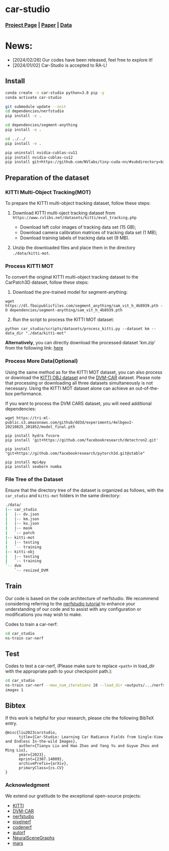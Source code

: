 # car-studio

### [Project Page](https://lty2226262.github.io/car-studio/)  | [Paper](https://ieeexplore.ieee.org/document/10380654) | [Data](https://hkustconnect-my.sharepoint.com/:f:/g/personal/tliubk_connect_ust_hk/EgrO_H2uqgxPik7rP7mR-wABpwznNnV8PbV6GQxCwtwtyA?e=CZJCbU)

# News:

- [2024/02/26] Our codes have been released, feel free to explore it!
- [2024/01/02] Car-Studio is accepted to RA-L!


## Install

```bash
conda create -n car-studio python=3.8 pip -y
conda activate car-studio

git submodule update --init
cd dependencies/nerfstudio
pip install -e .

cd dependencies/segment-anything
pip install -e .

cd ../../
pip install -e .

pip uninstall nvidia-cublas-cu11
pip install nvidia-cublas-cu12
pip install git+https://github.com/NVlabs/tiny-cuda-nn/#subdirectory=bindings/torch
```

## Preparation of the dataset

### KITTI Multi-Object Tracking(MOT)

To prepare the KITTI multi-object tracking dataset, follow these steps:

1. Download KITTI multi-oject tracking dataset from `https://www.cvlibs.net/datasets/kitti/eval_tracking.php`
	- Download left color images of tracking data set (15 GB);
	- Download camera calibration matrices of tracking data set (1 MB);
	- Download training labels of tracking data set (9 MB).

2. Unzip the downloaded files and place them in the directory `./data/kitti-mot`.


### Process KITTI MOT

To convert the original KITTI multi-object tracking dataset to the CarPatch3D dataset, follow these steps:

1. Download the pre-trained model for segment-anything:

```
wget https://dl.fbaipublicfiles.com/segment_anything/sam_vit_h_4b8939.pth -O dependencies/segment-anything/sam_vit_h_4b8939.pth
```

2. Run the script to process the KITTI MOT dataset:

```
python car_studio/scripts/datasets/process_kitti.py --dataset km --data_dir "./data/kitti-mot"
```

**Alternatively**, you can directly download the processed dataset 'km.zip' from the following link: [here](https://hkustconnect-my.sharepoint.com/personal/tliubk_connect_ust_hk/_layouts/15/onedrive.aspx?id=%2Fpersonal%2Ftliubk%5Fconnect%5Fust%5Fhk%2FDocuments%2Fdataset%2FCarPatch3D&ga=1)

### Process More Data(Optional)

Using the same method as for the KITTI MOT dataset, you can also process or download the [KITTI OBJ dataset](https://www.cvlibs.net/datasets/kitti/eval_object.php?obj_benchmark=2d) and the [DVM-CAR](https://deepvisualmarketing.github.io/) dataset. Please note that processing or downloading all three datasets simultaneously is not necessary. Using the KITTI MOT dataset alone can achieve an out-of-the-box performance.

If you want to process the DVM CARS dataset, you will need additional dependencies:

```
wget https://tri-ml-public.s3.amazonaws.com/github/dd3d/experiments/4elbgev2-20210825_201852/model_final.pth

pip install hydra fvcore
pip install 'git+https://github.com/facebookresearch/detectron2.git'

pip install "git+https://github.com/facebookresearch/pytorch3d.git@stable"

pip install mpi4py
pip install seaborn numba
```

### File Tree of the Dataset

Ensure that the directory tree of the dataset is organized as follows, with the `car_studio` and `kitti-mot` folders in the same directory:

```bash
./data/
|-- car_studio
|   |-- dv.json
|   |-- km.json
|   |-- ko.json
|   |-- mask
|   `-- patch
|-- kitti-mot
|   |-- testing
|   `-- training
|-- kitti-obj
|   |-- testing
|   `-- training
`-- dvm
    `-- resized_DVM
```

## Train

Our code is based on the code architecture of nerfstudio. We recommend considering referring to the [nerfstudio tutorial](https://docs.nerf.studio/quickstart/first_nerf.html) to enhance your understanding of our code and to assist with any configuration or modifications you may wish to make.

Codes to train a car-nerf:

```bash
cd car_studio
ns-train car-nerf
```

## Test

Codes to test a car-nerf, (Please make sure to replace `<path>` in load_dir with the appropriate path to your checkpoint path.):

```bash
cd car_studio
ns-train car-nerf --max_num_iterations 10 --load_dir <outputs/.../nerfstudio_models/>  --steps_per_eval_all_
images 1
```

## Bibtex
If this work is helpful for your research, please cite the following BibTeX entry.

```
@misc{liu2023carstudio,
      title={Car-Studio: Learning Car Radiance Fields from Single-View and Endless In-the-wild Images}, 
      author={Tianyu Liu and Hao Zhao and Yang Yu and Guyue Zhou and Ming Liu},
      year={2023},
      eprint={2307.14009},
      archivePrefix={arXiv},
      primaryClass={cs.CV}
}
```

### Acknowledgment

We extend our gratitude to the exceptional open-source projects:
- [KITTI](https://www.cvlibs.net/datasets/kitti/index.php)
- [DVM-CAR](https://deepvisualmarketing.github.io/)
- [nerfstudio](https://github.com/nerfstudio-project/nerfstudio)
- [pixelnerf](https://github.com/sxyu/pixel-nerf)
- [codenerf](https://github.com/wbjang/code-nerf)
- [autorf](https://github.com/skyhehe123/AutoRF-pytorch)
- [NeuralSceneGraphs](https://github.com/princeton-computational-imaging/neural-scene-graphs)
- [mars](https://github.com/OPEN-AIR-SUN/mars)
